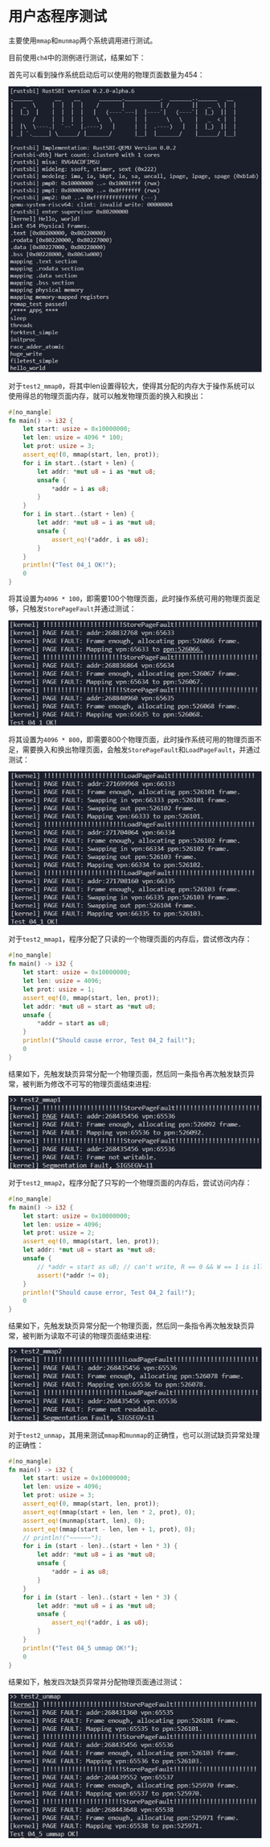 # 用户态程序测试

主要使用`mmap`和`munmap`两个系统调用进行测试。

目前使用`ch4`中的测例进行测试，结果如下：

首先可以看到操作系统启动后可以使用的物理页面数量为454：

<div align=center>

![plic_cpu](assets/test/1.png)

</div>

对于`test2_mmap0`，将其中len设置得较大，使得其分配的内存大于操作系统可以使用得总的物理页面内存，就可以触发物理页面的换入和换出：

```rust
#[no_mangle]
fn main() -> i32 {
    let start: usize = 0x10000000;
    let len: usize = 4096 * 100;
    let prot: usize = 3;
    assert_eq!(0, mmap(start, len, prot));
    for i in start..(start + len) {
        let addr: *mut u8 = i as *mut u8;
        unsafe {
            *addr = i as u8;
        }
    }
    for i in start..(start + len) {
        let addr: *mut u8 = i as *mut u8;
        unsafe {
            assert_eq!(*addr, i as u8);
        }
    }
    println!("Test 04_1 OK!");
    0
}
```

将其设置为`4096 * 100`，即需要100个物理页面，此时操作系统可用的物理页面足够，只触发`StorePageFault`并通过测试：

<div align=center>

![plic_cpu](assets/test/2.png)

</div>

将其设置为`4096 * 800`，即需要800个物理页面，此时操作系统可用的物理页面不足，需要换入和换出物理页面，会触发`StorePageFault`和`LoadPageFault`，并通过测试：

<div align=center>

![plic_cpu](assets/test/3.png)

</div>

对于`test2_mmap1`，程序分配了只读的一个物理页面的内存后，尝试修改内存：

```rust
#[no_mangle]
fn main() -> i32 {
    let start: usize = 0x10000000;
    let len: usize = 4096;
    let prot: usize = 1;
    assert_eq!(0, mmap(start, len, prot));
    let addr: *mut u8 = start as *mut u8;
    unsafe {
        *addr = start as u8;
    }
    println!("Should cause error, Test 04_2 fail!");
    0
}
```

结果如下，先触发缺页异常分配一个物理页面，然后同一条指令再次触发缺页异常，被判断为修改不可写的物理页面结束进程:

<div align=center>

![plic_cpu](assets/test/4.png)

</div>

对于`test2_mmap2`，程序分配了只写的一个物理页面的内存后，尝试访问内存：

```rust
#[no_mangle]
fn main() -> i32 {
    let start: usize = 0x10000000;
    let len: usize = 4096;
    let prot: usize = 2;
    assert_eq!(0, mmap(start, len, prot));
    let addr: *mut u8 = start as *mut u8;
    unsafe {
        // *addr = start as u8; // can't write, R == 0 && W == 1 is illegal in riscv
        assert!(*addr != 0);
    }
    println!("Should cause error, Test 04_2 fail!");
    0
}
```

结果如下，先触发缺页异常分配一个物理页面，然后同一条指令再次触发缺页异常，被判断为读取不可读的物理页面结束进程:

<div align=center>

![plic_cpu](assets/test/5.png)

</div>

对于`test2_unmap`，其用来测试`mmap`和`munmap`的正确性，也可以测试缺页异常处理的正确性：

```rust
#[no_mangle]
fn main() -> i32 {
    let start: usize = 0x10000000;
    let len: usize = 4096;
    let prot: usize = 3;
    assert_eq!(0, mmap(start, len, prot));
    assert_eq!(mmap(start + len, len * 2, prot), 0);
    assert_eq!(munmap(start, len), 0);
    assert_eq!(mmap(start - len, len + 1, prot), 0);
    // println!("~~~~~~");
    for i in (start - len)..(start + len * 3) {
        let addr: *mut u8 = i as *mut u8;
        unsafe {
            *addr = i as u8;
        }
    }
    for i in (start - len)..(start + len * 3) {
        let addr: *mut u8 = i as *mut u8;
        unsafe {
            assert_eq!(*addr, i as u8);
        }
    }
    println!("Test 04_5 ummap OK!");
    0
}
```

结果如下，触发四次缺页异常并分配物理页面通过测试：

<div align=center>

![plic_cpu](assets/test/6.png)

</div>
